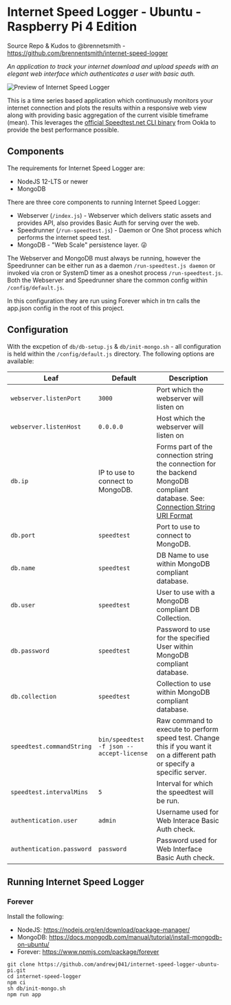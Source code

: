 # Internet Speed Logger - Ubuntu - Raspberry Pi 4 Edition

Source Repo & Kudos to @brennetsmith - https://github.com/brennentsmith/internet-speed-logger

_An application to track your internet download and upload speeds with an elegant web interface which authenticates a user with basic auth._

![Preview of Internet Speed Logger](https://i.imgur.com/LhtHxpZ.gif)

This is a time series based application which continuously monitors your internet connection and plots the results within a responsive web view along with providing basic aggregation of the current visible timeframe (mean). This leverages the [official Speedtest.net CLI binary](https://www.speedtest.net/apps/cli) from Ookla to provide the best performance possible.

## Components

The requirements for Internet Speed Logger are:
- NodeJS 12-LTS or newer
- MongoDB

There are three core components to running Internet Speed Logger:
- Webserver (`/index.js`) - Webserver which delivers static assets and provides API, also provides Basic Auth for serving over the web. 
- Speedrunner (`/run-speedtest.js`) - Daemon or One Shot process which performs the internet speed test.
- MongoDB - "Web Scale" persistence layer. 😜

The Webserver and MongoDB must always be running, however the Speedrunner can be either run as a daemon `/run-speedtest.js daemon` or invoked via cron or SystemD timer as a oneshot process `/run-speedtest.js`. Both the Webserver and Speedrunner share the common config within `/config/default.js`.

In this configuration they are run using Forever which in trn calls the app.json config in the root of this project.

## Configuration

With the excpetion of `db/db-setup.js` & `db/init-mongo.sh` - all configuration is held within the `/config/default.js` directory. The following options are available:

| Leaf | Default | Description |
| -- | -- | -- |
| `webserver.listenPort`      | `3000`       | Port which the webserver will listen on   |
| `webserver.listenHost`      | `0.0.0.0`       | Host which the webserver will listen on   |
| `db.ip` 	 | IP to use to connect to MongoDB.         | Forms part of the connection string the connection for the backend MongoDB compliant database. See: [Connection String URI Format](https://docs.mongodb.com/manual/reference/connection-string/)      |
| `db.port`      | `speedtest`       | Port to use to connect to MongoDB.   |
| `db.name`      | `speedtest`       | DB Name to use within MongoDB compliant database.   |
| `db.user`      | `speedtest`       | User to use with a MongoDB compliant DB Collection.   |
| `db.password`      | `speedtest`       | Password to use for the specified User within MongoDB compliant database.   |
| `db.collection`      | `speedtest`       | Collection to use within MongoDB compliant database.   |
| `speedtest.commandString`      | `bin/speedtest -f json --accept-license`       | Raw command to execute to perform speed test. Change this if you want it on a different path or specify a specific server.   |
| `speedtest.intervalMins`      | `5`       | Interval for which the speedtest will be run.   |
| `authentication.user`      | `admin`       | Username used for Web Interace  Basic Auth check.   |
| `authentication.password`      | `password`       | Password used for Web Interface Basic Auth check.   |

## Running Internet Speed Logger
### Forever
Install the following:
- NodeJS: https://nodejs.org/en/download/package-manager/ 
- MongoDB: https://docs.mongodb.com/manual/tutorial/install-mongodb-on-ubuntu/
- Forever: https://www.npmjs.com/package/forever 

```
git clone https://github.com/andrewj041/internet-speed-logger-ubuntu-pi.git
cd internet-speed-logger
npm ci
sh db/init-mongo.sh
npm run app
```
